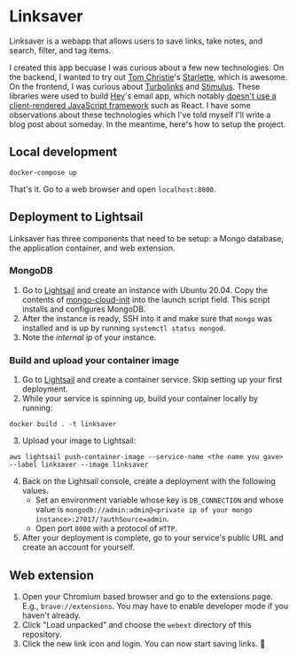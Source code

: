 # Linksaver

Linksaver is a webapp that allows users to save links, take notes, and search, filter, and tag items.

I created this app becuase I was curious about a few new technologies. On the backend, I wanted to try out [Tom Christie](https://github.com/tomchristie)'s [Starlette](https://github.com/encode/starlette), which is awesome. On the frontend, I was curious about [Turbolinks](https://github.com/turbolinks/turbolinks) and [Stimulus](https://github.com/stimulusjs/stimulus). These libraries were used to build [Hey](https://hey.com)'s email app, which notably [doesn't use a client-rendered JavaScript framework](https://twitter.com/sstephenson/status/1272608117604397063) such as React. I have some observations about these technologies which I've told myself I'll write a blog post about someday. In the meantime, here's how to setup the project.

## Local development

```
docker-compose up
```

That's it. Go to a web browser and open `localhost:8000`.

## Deployment to Lightsail

Linksaver has three components that need to be setup: a Mongo database, the application container, and web extension.

### MongoDB

1. Go to [Lightsail](https://lightsail.aws.amazon.com/ls/webapp/home) and create an instance with Ubuntu 20.04. Copy the contents of [mongo-cloud-init](mongo-cloud-init.sh) into the launch script field. This script installs and configures MongoDB.
2. After the instance is ready, SSH into it and make sure that `mongo` was installed and is up by running `systemctl status mongod`.
3. Note the *internal ip* of your instance.

### Build and upload your container image

1. Go to [Lightsail](https://lightsail.aws.amazon.com/ls/webapp/home) and create a container service. Skip setting up your first deployment.
2. While your service is spinning up, build your container locally by running:

```
docker build . -t linksaver
```

3. Upload your image to Lightsail:

```
aws lightsail push-container-image --service-name <the name you gave> --label linksaver --image linksaver
```

4. Back on the Lightsail console, create a deployment with the following values.
    - Set an environment variable whose key is `DB_CONNECTION` and whose value is `mongodb://admin:admin@<private ip of your mongo instance>:27017/?authSource=admin`.
    - Open port `8000` with a protocol of `HTTP`.
5. After your deployment is complete, go to your service's public URL and create an account for yourself.

## Web extension

1. Open your Chromium based browser and go to the extensions page. E.g., `brave://extensions`. You may have to enable developer mode if you haven't already.
2. Click "Load unpacked" and choose the `webext` directory of this repository.
3. Click the new link icon and login. You can now start saving links. 🙂
